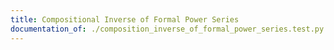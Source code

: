 ```yaml
---
title: Compositional Inverse of Formal Power Series
documentation_of: ./composition_inverse_of_formal_power_series.test.py
---
```

